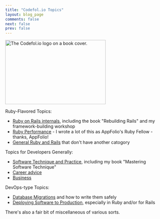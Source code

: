 ```yaml
---
title: "Codefol.io Topics"
layout: blog_page
comments: false
next: false
prev: false
---
```


<img src="/images/codefolio_book_transparent_320_205.png" class="pull-right" width="320" height="205" alt="The Codefol.io logo on a book cover."> </img>

Ruby-Flavored Topics:

* [Ruby on Rails internals](/topics/rails), including the book "Rebuilding Rails" and my framework-building workshop
* [Ruby Performance](/topics/performance) - I wrote a lot of this as AppFolio's Ruby Fellow - thanks, AppFolio!
* [General Ruby and Rails](/topics/ruby_general) that don't have another catogory

Topics for Developers Generally:

* [Software Technique and Practice](/topics/technique_and_practice), including my book "Mastering Software Technique"
* [Career advice](/topics/career)
* [Business](/topics/business)

DevOps-type Topics:

* [Database Migrations](/topics/migrations) and how to write them safely
* [Deploying Software to Production](/topics/deployment), especially in Ruby and/or for Rails

There's also a fair bit of miscellaneous of various sorts.
